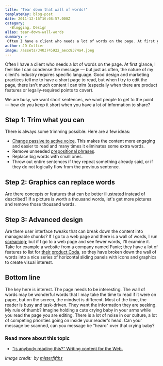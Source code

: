 ```yaml
---
title: 'Tear down that wall of words!'
templateKey: blog-post
date: 2011-12-16T16:08:57.000Z
category: 
  -Blogging, Design
alias: tear-down-wall-words
summary: > 
 Often I have a client who needs a lot of words on the page. At first glance, I feel like I can condense the message — but just as often, the nature of my client's industry requires specific language. Good design and marketing practices tell me to have a short page to read, but when I try to edit the page, there isn't much content I can trim (especially when there are product features or legally-required points to cover).
author: JD Collier
image: /assets/3403745922_aecc8374a4.jpeg
---
```


Often I have a client who needs a lot of words on the page. At first glance, I feel like I can condense the message — but just as often, the nature of my client's industry requires specific language. Good design and marketing practices tell me to have a short page to read, but when I try to edit the page, there isn't much content I can trim (especially when there are product features or legally-required points to cover).

We are busy, we want short sentences, we want people to get to the point — how do you keep it short when you have a lot of information to share?

Step 1: Trim what you can
-------------------------

There is always some trimming possible. Here are a few ideas:

*   [Change passive to active voice](http://www.quickanddirtytips.com/education/grammar/active-voice-versus-passive-voice). This makes the content more engaging and easier to read and many times it eliminates some extra words.
*   Remove unneeded [prepositional phrases](http://grammarist.com/grammar/prepositional-phrases/).
*   Replace big words with small ones.
*   Throw out entire sentences if they repeat something already said, or if they do not logically flow from the previous sentence.

Step 2: Graphics can replace words
----------------------------------

Are there concepts or features that can be better illustrated instead of described? If a picture is worth a thousand words, let's get more pictures and remove those thousand words.

Step 3: Advanced design
-----------------------

Are there user interface tweaks that can break down the content into manageable chunks? If I go to a web page and there is a wall of words, I run [screaming](https://www.youtube.com/watch?v=Tb8t25ePTlg); but if I go to a web page and see fewer words, I'll examine it. Take for example a website from a company named Panic; they have a lot of features to list for [their product Coda](http://www.panic.com/coda/), so they have broken down the wall of words into a nice series of horizontal sliding panels with icons and graphics to create visual interest. 

Bottom line
-----------

The key here is interest. The page needs to be interesting. The wall of words may be wonderful words that I may take the time to read if it were on paper, but on the screen, the mindset is different. Most of the time, the reader is busy and task-driven. They want the information they are seeking. My rule of thumb? Imagine holding a cute crying baby in your arms while you read the page you are editing. There is a lot of noise in our culture, a lot of competing priorities going on inside your reader's head. Can your message be scanned, can you message be "heard" over that crying baby? 

### Read more about this topic

*   ["Is anybody reading this?" Writing content for the Web.](/insights/anybody-reading-writing-content-web-webinar-recording)

_Image credit:  by [misterfifths](http://www.flickr.com/photos/misterfifths/)_